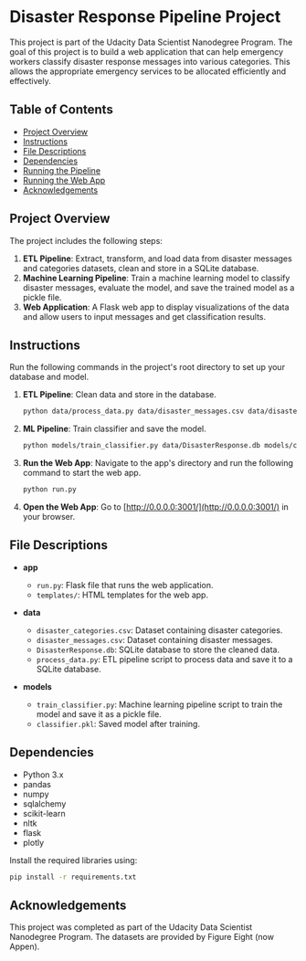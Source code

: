 # Disaster Response Pipeline Project

This project is part of the Udacity Data Scientist Nanodegree Program. The goal of this project is to build a web application that can help emergency workers classify disaster response messages into various categories. This allows the appropriate emergency services to be allocated efficiently and effectively.

## Table of Contents
- [Project Overview](#project-overview)
- [Instructions](#instructions)
- [File Descriptions](#file-descriptions)
- [Dependencies](#dependencies)
- [Running the Pipeline](#running-the-pipeline)
- [Running the Web App](#running-the-web-app)
- [Acknowledgements](#acknowledgements)

## Project Overview

The project includes the following steps:
1. **ETL Pipeline**: Extract, transform, and load data from disaster messages and categories datasets, clean and store in a SQLite database.
2. **Machine Learning Pipeline**: Train a machine learning model to classify disaster messages, evaluate the model, and save the trained model as a pickle file.
3. **Web Application**: A Flask web app to display visualizations of the data and allow users to input messages and get classification results.

## Instructions

Run the following commands in the project's root directory to set up your database and model.

1. **ETL Pipeline**: Clean data and store in the database.
    ```sh
    python data/process_data.py data/disaster_messages.csv data/disaster_categories.csv data/DisasterResponse.db
    ```

2. **ML Pipeline**: Train classifier and save the model.
    ```sh
    python models/train_classifier.py data/DisasterResponse.db models/classifier.pkl
    ```

3. **Run the Web App**:
    Navigate to the app's directory and run the following command to start the web app.
    ```sh
    python run.py
    ```

4. **Open the Web App**:
    Go to [http://0.0.0.0:3001/](http://0.0.0.0:3001/) in your browser.

## File Descriptions

- **app**
  - `run.py`: Flask file that runs the web application.
  - `templates/`: HTML templates for the web app.

- **data**
  - `disaster_categories.csv`: Dataset containing disaster categories.
  - `disaster_messages.csv`: Dataset containing disaster messages.
  - `DisasterResponse.db`: SQLite database to store the cleaned data.
  - `process_data.py`: ETL pipeline script to process data and save it to a SQLite database.

- **models**
  - `train_classifier.py`: Machine learning pipeline script to train the model and save it as a pickle file.
  - `classifier.pkl`: Saved model after training.

## Dependencies

- Python 3.x
- pandas
- numpy
- sqlalchemy
- scikit-learn
- nltk
- flask
- plotly

Install the required libraries using:
```sh
pip install -r requirements.txt
```

## Acknowledgements
This project was completed as part of the Udacity Data Scientist Nanodegree Program. The datasets are provided by Figure Eight (now Appen).

